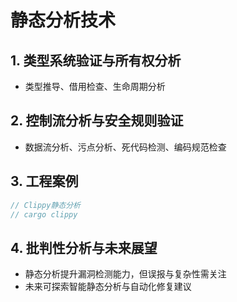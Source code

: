 # 静态分析技术

## 1. 类型系统验证与所有权分析
- 类型推导、借用检查、生命周期分析

## 2. 控制流分析与安全规则验证
- 数据流分析、污点分析、死代码检测、编码规范检查

## 3. 工程案例
```rust
// Clippy静态分析
// cargo clippy
```

## 4. 批判性分析与未来展望
- 静态分析提升漏洞检测能力，但误报与复杂性需关注
- 未来可探索智能静态分析与自动化修复建议 